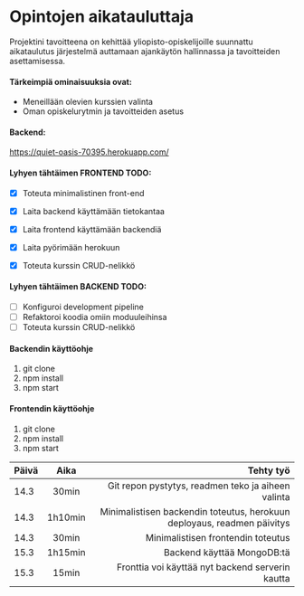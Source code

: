 # Opintojen aikatauluttaja
Projektini tavoitteena on kehittää yliopisto-opiskelijoille suunnattu aikataulutus järjestelmä auttamaan ajankäytön hallinnassa ja tavoitteiden asettamisessa.
#### Tärkeimpiä ominaisuuksia ovat:
- Meneillään olevien kurssien valinta
- Oman opiskelurytmin ja tavoitteiden asetus

#### Backend:
https://quiet-oasis-70395.herokuapp.com/

#### Lyhyen tähtäimen FRONTEND TODO:
- [x] Toteuta minimalistinen front-end
- [x] Laita backend käyttämään tietokantaa
- [x] Laita frontend käyttämään backendiä
- [x] Laita pyörimään herokuun
- [x] Toteuta kurssin CRUD-nelikkö


#### Lyhyen tähtäimen BACKEND TODO:
- [ ] Konfiguroi development pipeline
- [ ] Refaktoroi koodia omiin moduuleihinsa
- [ ] Toteuta kurssin CRUD-nelikkö

#### Backendin käyttöohje
1. git clone
2. npm install
3. npm start

#### Frontendin käyttöohje
1. git clone
2. npm install
3. npm start

| Päivä     | Aika      | Tehty työ  |
| ----------|:---------:| ----------:|
|  14.3     | 30min     | Git repon pystytys, readmen teko ja aiheen valinta |
|  14.3     | 1h10min   | Minimalistisen backendin toteutus, herokuun deployaus, readmen päivitys |
|  14.3     | 30min     | Minimalistisen frontendin toteutus |
|  15.3     | 1h15min   | Backend käyttää MongoDB:tä | 
|  15.3     | 15min     | Fronttia voi käyttää nyt backend serverin kautta | 
